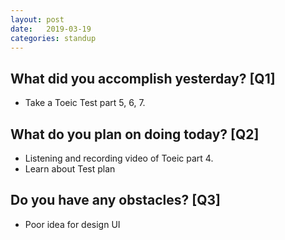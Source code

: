 ```yaml
---
layout:	post
date:	2019-03-19
categories:	standup
---
```

## What did you accomplish yesterday? [Q1]

- Take a Toeic Test part 5, 6, 7.

## What do you plan on doing today? [Q2]

- Listening and recording video of Toeic part 4.
- Learn about Test plan

## Do you have any obstacles? [Q3]

- Poor idea for design UI